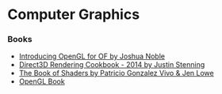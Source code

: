 # Computer Graphics

### Books
- [Introducing OpenGL for OF by Joshua Noble](http://openframeworks.cc/ofBook/chapters/lines.html)
- [Direct3D Rendering Cookbook - 2014 by Justin Stenning](https://drive.google.com/file/d/12g9RDbjuS1hqnqE_4nRpbnLvLTwYS2yy/view?usp=sharing)
- [The Book of Shaders by Patricio Gonzalez Vivo & Jen Lowe](https://thebookofshaders.com)
- [OpenGL Book](http://openglbook.com/chapter-0-preface-what-is-opengl.html)
